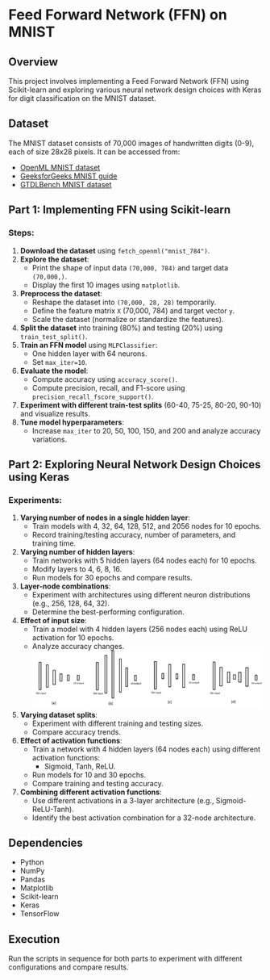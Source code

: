 # Feed Forward Network (FFN) on MNIST

## Overview
This project involves implementing a Feed Forward Network (FFN) using Scikit-learn and exploring various neural network design choices with Keras for digit classification on the MNIST dataset.

## Dataset
The MNIST dataset consists of 70,000 images of handwritten digits (0-9), each of size 28x28 pixels. It can be accessed from:
- [OpenML MNIST dataset](https://www.openml.org/d/554)
- [GeeksforGeeks MNIST guide](https://www.geeksforgeeks.org/mnist-dataset/)
- [GTDLBench MNIST dataset](https://git-disl.github.io/GTDLBench/datasets/mnist_datasets/)

## Part 1: Implementing FFN using Scikit-learn

### Steps:
1. **Download the dataset** using `fetch_openml("mnist_784")`.
2. **Explore the dataset**:
   - Print the shape of input data `(70,000, 784)` and target data `(70,000,)`.
   - Display the first 10 images using `matplotlib`.
3. **Preprocess the dataset**:
   - Reshape the dataset into `(70,000, 28, 28)` temporarily.
   - Define the feature matrix `X` (70,000, 784) and target vector `y`.
   - Scale the dataset (normalize or standardize the features).
4. **Split the dataset** into training (80%) and testing (20%) using `train_test_split()`.
5. **Train an FFN model** using `MLPClassifier`:
   - One hidden layer with 64 neurons.
   - Set `max_iter=10`.
6. **Evaluate the model**:
   - Compute accuracy using `accuracy_score()`.
   - Compute precision, recall, and F1-score using `precision_recall_fscore_support()`.
7. **Experiment with different train-test splits** (60-40, 75-25, 80-20, 90-10) and visualize results.
8. **Tune model hyperparameters**:
   - Increase `max_iter` to 20, 50, 100, 150, and 200 and analyze accuracy variations.

## Part 2: Exploring Neural Network Design Choices using Keras

### Experiments:
1. **Varying number of nodes in a single hidden layer**:
   - Train models with 4, 32, 64, 128, 512, and 2056 nodes for 10 epochs.
   - Record training/testing accuracy, number of parameters, and training time.
2. **Varying number of hidden layers**:
   - Train networks with 5 hidden layers (64 nodes each) for 10 epochs.
   - Modify layers to 4, 6, 8, 16.
   - Run models for 30 epochs and compare results.
3. **Layer-node combinations**:
   - Experiment with architectures using different neuron distributions (e.g., 256, 128, 64, 32).
   - Determine the best-performing configuration.
4. **Effect of input size**:
   - Train a model with 4 hidden layers (256 nodes each) using ReLU activation for 10 epochs.
   - Analyze accuracy changes.
   ![alt text](image.png)
5. **Varying dataset splits**:
   - Experiment with different training and testing sizes.
   - Compare accuracy trends.
6. **Effect of activation functions**:
   - Train a network with 4 hidden layers (64 nodes each) using different activation functions:
     - Sigmoid, Tanh, ReLU.
   - Run models for 10 and 30 epochs.
   - Compare training and testing accuracy.
7. **Combining different activation functions**:
   - Use different activations in a 3-layer architecture (e.g., Sigmoid-ReLU-Tanh).
   - Identify the best activation combination for a 32-node architecture.

## Dependencies
- Python
- NumPy
- Pandas
- Matplotlib
- Scikit-learn
- Keras
- TensorFlow

## Execution
Run the scripts in sequence for both parts to experiment with different configurations and compare results.

